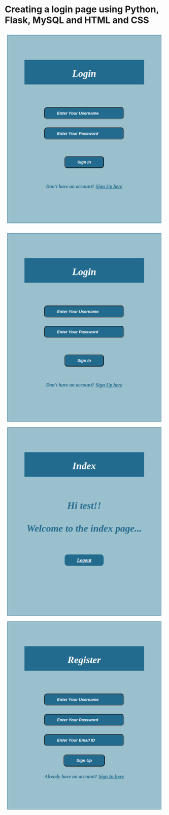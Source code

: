 # Creating a login page using Python, Flask, MySQL and HTML and CSS

<div style="text-align: center;">
  <img src="https://github.com/peterodero561/Login/blob/main/images/login.png" alt="login Image" />
</div>



![Login page](https://github.com/peterodero561/Login/blob/main/images/login.png)
![home page](https://github.com/peterodero561/Login/blob/main/images/home.png)
![register page](https://github.com/peterodero561/Login/blob/main/images/register.png)
